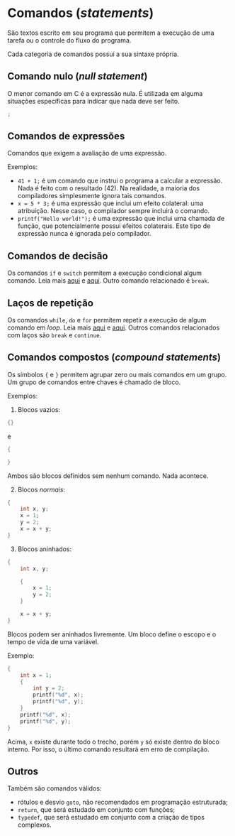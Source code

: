 # Comandos (_statements_)

São textos escrito em seu programa que permitem a execução de uma tarefa ou o controle do fluxo do programa.

Cada categoria de comandos possui a sua sintaxe própria.

## Comando nulo (_null statement_)

O menor comando em C é a expressão nula. É utilizada em alguma situações específicas para indicar que nada deve ser feito.

```c
;
```

## Comandos de expressões

Comandos que exigem a avaliação de uma expressão.

Exemplos:

- `41 + 1;` é um comando que instrui o programa a calcular a expressão. Nada é feito com o resultado (42). Na realidade, a maioria dos compiladores simplesmente ignora tais comandos.
- `x = 5 * 3;` é uma expressão que inclui um efeito colateral: uma atribuição. Nesse caso, o compilador sempre incluirá o comando.
- `printf("Hello world!");` é uma expressão que inclui uma chamada de função, que potencialmente possui efeitos colaterais. Este tipo de expressão nunca é ignorada pelo compilador.

## Comandos de decisão

Os comandos `if` e `switch` permitem a execução condicional algum comando. Leia mais [aqui](if.MD) e [aqui](switch.MD). Outro comando relacionado é `break`.

## Laços de repetição

Os comandos `while`, `do` e `for` permitem repetir a execução de algum comando em _loop_. Leia mais [aqui](while-do.MD) e [aqui](for.MD). Outros comandos relacionados com laços são `break` e `continue`.

## Comandos compostos (_compound statements_)

Os símbolos `{` e `}` permitem agrupar zero ou mais comandos em um grupo. Um grupo de comandos entre chaves é chamado de bloco.

Exemplos:

1. Blocos vazios:

```c
{}
```
e 

```c
{

}
```

Ambos são blocos definidos sem nenhum comando. Nada acontece.

2. Blocos _normais_:

```c
{ 
    int x, y;
    x = 1;
    y = 2;
    x = x + y;
}
```

3. Blocos aninhados:

```c
{ 
    int x, y;

    {
        x = 1;
        y = 2;
    }

    x = x + y;
}
```

Blocos podem ser aninhados livremente. Um bloco define o escopo e o tempo de vida de uma variável.

Exemplo:

```c
{
    int x = 1;
    {
        int y = 2;
        printf("%d", x);
        printf("%d", y);
    }
    printf("%d", x);
    printf("%d", y);
}
```

Acima, `x` existe durante todo o trecho, porém `y` só existe dentro do bloco interno. Por isso, o último comando resultará em erro de compilação.

## Outros

Também são comandos válidos:

- rótulos e desvio `goto`, não recomendados em programação estruturada;
- `return`, que será estudado em conjunto com funções;
- `typedef`, que será estudado em conjunto com a criação de tipos complexos.
